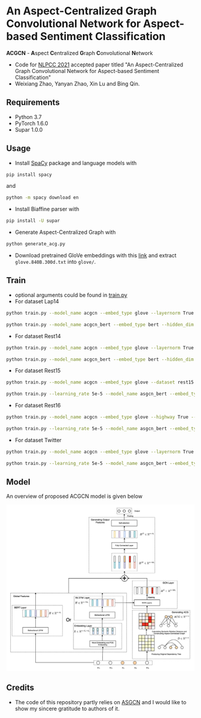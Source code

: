 # An Aspect-Centralized Graph Convolutional Network for Aspect-based Sentiment Classification

**ACGCN** - **A**spect **C**entralized **G**raph **C**onvolutional **N**etwork
* Code for [NLPCC 2021](http://tcci.ccf.org.cn/conference/2021/index.php) accepted paper titled "An Aspect-Centralized Graph Convolutional Network for Aspect-based Sentiment Classification"
* Weixiang Zhao, Yanyan Zhao, Xin Lu and Bing Qin.

## Requirements

* Python 3.7
* PyTorch 1.6.0
* Supar 1.0.0

## Usage

* Install [SpaCy](https://spacy.io/) package and language models with
```bash
pip install spacy
```
and
```bash
python -m spacy download en
```
* Install Biaffine parser with
```bash
pip install -U supar
```
* Generate Aspect-Centralized Graph with
```bash
python generate_acg.py
```
* Download pretrained GloVe embeddings with this [link](http://nlp.stanford.edu/data/wordvecs/glove.840B.300d.zip) and extract `glove.840B.300d.txt` into `glove/`.

## Train
* optional arguments could be found in [train.py](/train.py)
* For dataset Lap14
```bash
python train.py --model_name acgcn --embed_type glove --layernorm True --highway True --batch_size 16 --dataset lap14
```
```bash
python train.py --model_name acgcn_bert --embed_type bert --hidden_dim 768 --learning_rate 5e-5 --dataset lap14
```
* For dataset Rest14
```bash
python train.py --model_name acgcn --embed_type glove --layernorm True --highway True --batch_size 16 --dataset rest14
```
```bash
python train.py --model_name acgcn_bert --embed_type bert --hidden_dim 768 --learning_rate 5e-5 --dataset rest14
```
* For dataset Rest15
```bash
python train.py --model_name acgcn --embed_type glove --dataset rest15
```
```bash
python train.py --learning_rate 5e-5 --model_name asgcn_bert --embed_type bert --hidden_dim 768 --dataset rest15
```
* For dataset Rest16
```bash
python train.py --model_name acgcn --embed_type glove --highway True --dataset rest16
```
```bash
python train.py --learning_rate 5e-5 --model_name asgcn_bert --embed_type bert --hidden_dim 768 --dataset rest16
```
* For dataset Twitter
```bash
python train.py --model_name acgcn --embed_type glove --layernorm True --dataset twitter
```
```bash
python train.py --learning_rate 5e-5 --model_name asgcn_bert --embed_type bert --hidden_dim 768 --layernorm True --dataset twitter
```

## Model

An overview of proposed ACGCN model is given below

![image](https://github.com/circle-hit/ACGCN/blob/master/models/model.jpg)

## Credits
* The code of this repository partly relies on [ASGCN](https://github.com/GeneZC/ASGCN) and I would like to show my sincere gratitude to authors of it.